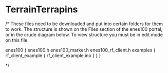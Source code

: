 # TerrainTerrapins
/*
These files need to be downloaded and put into certain folders for them to work.
The structure is shown on the Files section of the enes100 portal, or in the crude diagram below.
To view structure you must be in edit mode on this file

enes100
  {
    enes100.h
    enes100_marker.h
    enes100_rf_client.h
    examples
      {
      rf_client_example
        {
          rf_client_example.ino
        }
      }
  }

*/
